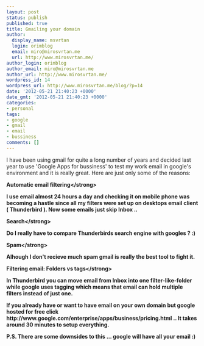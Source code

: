 ```yaml
---
layout: post
status: publish
published: true
title: Gmailing your domain
author:
  display_name: msvrtan
  login: orimblog
  email: miro@mirosvrtan.me
  url: http://www.mirosvrtan.me/
author_login: orimblog
author_email: miro@mirosvrtan.me
author_url: http://www.mirosvrtan.me/
wordpress_id: 14
wordpress_url: http://www.mirosvrtan.me/blog/?p=14
date: '2012-05-21 21:40:23 +0000'
date_gmt: '2012-05-21 21:40:23 +0000'
categories:
- personal
tags:
- google
- gmail
- email
- bussiness
comments: []
---
```

<p>I have been using gmail for quite a long number of years and decided last year to use 'Google Apps for bussiness' to test my work email in google's environment and it is really great. Here are just only some of the reasons:</p>
<p><strong>Automatic email filtering<&#47;strong></p>
<p>I use email almost 24 hours a day and checking it on mobile phone was becoming a hastle since all my filters were set up on desktops email client ( Thunderbird ). Now some emails just skip Inbox ..</p>
<p><strong>Search<&#47;strong></p>
<p>Do I really have to compare Thunderbirds search engine with googles ? :)</p>
<p><strong>Spam<&#47;strong></p>
<p>Alhough I don't recieve much spam gmail is really the best tool to fight it.</p>
<p><strong>Filtering email: Folders vs tags<&#47;strong></p>
<p>In Thunderbird you can move email from Inbox into one filter-like-folder while google uses tagging which means that email can hold multiple filters instead of just one.</p>
<p>If you already have or want to have email on your own domain but google hosted for free click http:&#47;&#47;www.google.com&#47;enterprise&#47;apps&#47;business&#47;pricing.html .. It takes around 30 minutes to setup everything.</p>
<p>P.S. There are some downsides to this ... google will have all your email :)</p>
<p>&nbsp;</p>
